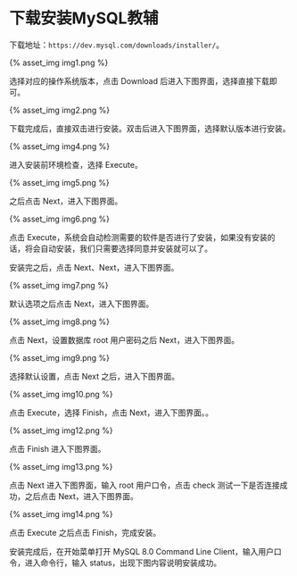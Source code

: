 

# 下载安装MySQL教辅
下载地址：`https://dev.mysql.com/downloads/installer/`。

{% asset_img img1.png %}

选择对应的操作系统版本，点击 Download 后进入下图界面，选择直接下载即可。

{% asset_img img2.png %}

下载完成后，直接双击进行安装。双击后进入下图界面，选择默认版本进行安装。

{% asset_img img4.png %}

进入安装前环境检查，选择 Execute。

{% asset_img img5.png %}

之后点击 Next，进入下图界面。

{% asset_img img6.png %}

点击 Execute，系统会自动检测需要的软件是否进行了安装，如果没有安装的话，将会自动安装，我们只需要选择同意并安装就可以了。

安装完之后，点击 Next、Next，进入下图界面。

{% asset_img img7.png %}

默认选项之后点击 Next，进入下图界面。

{% asset_img img8.png %}

点击 Next，设置数据库 root 用户密码之后 Next，进入下图界面。

{% asset_img img9.png %}

选择默认设置，点击 Next 之后，进入下图界面。

{% asset_img img10.png %}

点击 Execute，选择 Finish，点击 Next，进入下图界面。。

{% asset_img img12.png %}

点击 Finish 进入下图界面。

{% asset_img img13.png %}

点击 Next 进入下图界面，输入 root 用户口令，点击 check 测试一下是否连接成功，之后点击 Next，进入下图界面。

{% asset_img img14.png %}

点击 Execute 之后点击 Finish，完成安装。

安装完成后，在开始菜单打开 MySQL 8.0 Command Line Client，输入用户口令，进入命令行，输入 status，出现下图内容说明安装成功。

